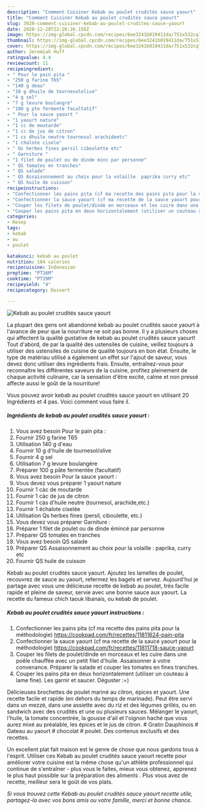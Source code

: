 ```yaml
---
description: "Comment Cuisiner Kebab au poulet crudités sauce yaourt"
title: "Comment Cuisiner Kebab au poulet crudités sauce yaourt"
slug: 3928-comment-cuisiner-kebab-au-poulet-crudites-sauce-yaourt
date: 2020-12-28T22:26:26.156Z
image: https://img-global.cpcdn.com/recipes/6ee3241b019411da/751x532cq70/kebab-au-poulet-crudites-sauce-yaourt-photo-principale-de-la-recette.jpg
thumbnail: https://img-global.cpcdn.com/recipes/6ee3241b019411da/751x532cq70/kebab-au-poulet-crudites-sauce-yaourt-photo-principale-de-la-recette.jpg
cover: https://img-global.cpcdn.com/recipes/6ee3241b019411da/751x532cq70/kebab-au-poulet-crudites-sauce-yaourt-photo-principale-de-la-recette.jpg
author: Jeremiah Huff
ratingvalue: 4.4
reviewcount: 11
recipeingredient:
- " Pour le pain pita "
- "250 g farine T65"
- "140 g deau"
- "10 g dhuile de tournesololive"
- "4 g sel"
- "7 g levure boulangre"
- "100 g pte fermente facultatif"
- " Pour la sauce yaourt "
- "1 yaourt nature"
- "1 cc de moutarde"
- "1 cc de jus de citron"
- "1 cs dhuile neutre tournesol arachideetc"
- "1 chalote cisele"
- " Qs herbes fines persil ciboulette etc"
- " Garniture "
- "1 filet de poulet ou de dinde minc par personne"
- " QS tomates en tranches"
- " QS salade"
- " QS Assaisonnement au choix pour la volaille  paprika curry etc"
- " QS huile de cuisson"
recipeinstructions:
- "Confectionner les pains pita (cf ma recette des pains pita pour la méthodologie) https://cookpad.com/fr/recettes/11811624-pain-pita"
- "Confectionner la sauce yaourt (cf ma recette de la sauce yaourt pour la méthodologie) https://cookpad.com/fr/recettes/11811718-sauce-yaourt"
- "Couper les filets de poulet/dinde en morceaux et les cuire dans une poêle chauffée avec un petit filet d&#39;huile. Assaisonner à votre convenance. Préparer la salade et couper les tomates en fines tranches."
- "Couper les pains pita en deux horizontalement (utiliser un couteau à lame fine). Les garnir et saucer. Déguster :=)"
categories:
- Resep
tags:
- kebab
- au
- poulet

katakunci: kebab au poulet 
nutrition: 184 calories
recipecuisine: Indonesian
preptime: "PT16M"
cooktime: "PT39M"
recipeyield: "4"
recipecategory: Dessert

---
```



![Kebab au poulet crudités sauce yaourt](https://img-global.cpcdn.com/recipes/6ee3241b019411da/751x532cq70/kebab-au-poulet-crudites-sauce-yaourt-photo-principale-de-la-recette.jpg)

La plupart des gens ont abandonné kebab au poulet crudités sauce yaourt à l'avance de peur que la nourriture ne soit pas bonne. Il y a plusieurs choses qui affectent la qualité gustative de kebab au poulet crudités sauce yaourt! Tout d'abord, de par la qualité des ustensiles de cuisine, veillez toujours à utiliser des ustensiles de cuisine de qualité toujours en bon état. Ensuite, le type de matériau utilisé a également un effet sur l'ajout de saveur, vous devez donc utiliser des ingrédients frais. Ensuite, entraînez-vous pour reconnaître les différentes saveurs de la cuisine, profitez pleinement de chaque activité culinaire, car la sensation d'être excité, calme et non pressé affecte aussi le goût de la nourriture!

<!--inarticleads1-->

Vous pouvez avoir kebab au poulet crudités sauce yaourt en utilisant 20 Ingrédients et 4 pas. Voici comment vous faire il.

##### Ingrédients de kebab au poulet crudités sauce yaourt :

1. Vous avez besoin  Pour le pain pita :
1. Fournir 250 g farine T65
1. Utilisation 140 g d&#39;eau
1. Fournir 10 g d&#39;huile de tournesol/olive
1. Fournir 4 g sel
1. Utilisation 7 g levure boulangère
1. Préparer 100 g pâte fermentée (facultatif)
1. Vous avez besoin  Pour la sauce yaourt :
1. Vous devez vous préparer 1 yaourt nature
1. Fournir 1 càc de moutarde
1. Fournir 1 càc de jus de citron
1. Fournir 1 càs d&#39;huile neutre (tournesol, arachide,etc.)
1. Fournir 1 échalote ciselée
1. Utilisation  Qs herbes fines (persil, ciboulette, etc.)
1. Vous devez vous préparer  Garniture :
1. Préparer 1 filet de poulet ou de dinde émincé par personne
1. Préparer  QS tomates en tranches
1. Vous avez besoin  QS salade
1. Préparer  QS Assaisonnement au choix pour la volaille : paprika, curry etc
1. Fournir  QS huile de cuisson


Kebab au poulet crudités sauce yaourt. Ajoutez les lamelles de poulet, recouvrez de sauce au yaourt, refermez les bagels et servez. Aujourd&#39;hui je partage avec vous une délicieuse recette de kebab au poulet, très facile rapide et pleine de saveur, servie avec une bonne sauce aux yaourt. La recette du fameux chich taouk libanais, ou kebab de poulet. 

<!--inarticleads2-->

##### Kebab au poulet crudités sauce yaourt instructions :

1. Confectionner les pains pita (cf ma recette des pains pita pour la méthodologie) https://cookpad.com/fr/recettes/11811624-pain-pita
1. Confectionner la sauce yaourt (cf ma recette de la sauce yaourt pour la méthodologie) https://cookpad.com/fr/recettes/11811718-sauce-yaourt
1. Couper les filets de poulet/dinde en morceaux et les cuire dans une poêle chauffée avec un petit filet d&#39;huile. Assaisonner à votre convenance. Préparer la salade et couper les tomates en fines tranches.
1. Couper les pains pita en deux horizontalement (utiliser un couteau à lame fine). Les garnir et saucer. Déguster :=)


Délicieuses brochettes de poulet mariné au citron, épices et yaourt. Une recette facile et rapide (en dehors du temps de marinade). Peut être servi dans un mezzé, dans une assiette avec du riz et des légumes grillés, ou en sandwich avec des crudités et une ou plusieurs sauces. Mélanger le yaourt, l&#39;huile, la tomate concentrée, la gousse d&#39;ail et l&#39;oignon haché que vous aurez mixé au préalable, les épices et le jus de citron. # Gratin Dauphinois # Gateau au yaourt # chocolat # poulet. Des contenus exclusifs et des recettes. 

<!--inarticleads1-->

<p>
Un excellent plat fait maison est le genre de chose que nous gardons tous à l'esprit. Utiliser ces Kebab au poulet crudités sauce yaourt recette pour améliorer votre cuisine est la même chose qu'un athlète professionnel qui continue de s'entraîner - plus vous le faites, mieux vous obtenez, apprenez le plus haut possible sur la préparation des aliments . Plus vous avez de recette, meilleur sera le goût de vos plats.
</p>

<p>
<i>Si vous trouvez cette Kebab au poulet crudités sauce yaourt recette utile, partagez-la avec vos bons amis ou votre famille, merci et bonne chance.</i>
</p>
